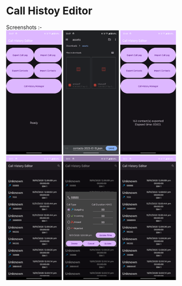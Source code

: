 # Call Histoy Editor

Screenshots :-
</br>
<img src="https://github.com/manjeetdeswal/Call-Histoy-Editor/blob/master/app/release/Screenshot_20250115-124746.png" width=30% height=30%/>
<img src="https://github.com/manjeetdeswal/Call-Histoy-Editor/blob/master/app/release/Screenshot_20250115-124755.png" width=30% height=30%/>
<img src="https://github.com/manjeetdeswal/Call-Histoy-Editor/blob/master/app/release/Screenshot_20250115-124804.png" width=30% height=30%/>
<img src="https://github.com/manjeetdeswal/Call-Histoy-Editor/blob/master/app/release/Screenshot_20250115-125114.png" width=30% height=30%/>
<img src="https://github.com/manjeetdeswal/Call-Histoy-Editor/blob/master/app/release/Screenshot_20250115-125121.png" width=30% height=50%/>
<img src="https://github.com/manjeetdeswal/Call-Histoy-Editor/blob/master/app/release/Screenshot_20250115-125129.png" width=30% height=50%/>

</br>
